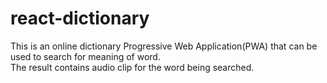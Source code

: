 # react-dictionary

This is an online dictionary Progressive Web Application(PWA) that can be used to search for meaning of word.   
The result contains audio clip for the word being searched. 
